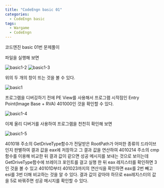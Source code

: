 ```yaml
---
title: "CodeEngn basic 01"
categories:
  - CodeEngn basic
tags:
  - Wargame
  - CodeEngn
---
```

코드엔진 basic 01번 문제풀이

파일을 실행해 보면

![basic1-2](https://user-images.githubusercontent.com/91646923/135457267-41467da4-9e35-4a91-96c3-c775b508ad0c.JPG)
![basic1-3](https://user-images.githubusercontent.com/91646923/135457275-ebae95e4-5c94-40b0-b57a-50de25b700cf.JPG)

위의 두 개의 창이 뜨는 것을 볼 수 있다.

![basic1](https://user-images.githubusercontent.com/91646923/135457288-416b6362-90c0-41f4-b6eb-0d97a1a8514f.JPG)

프로그램을 디버깅하기 전에 PE View를 사용해서 프로그램 시작점인 Entry Point(Image Base + RVA) 401000인 것을 확인할 수 있다.

![basic1-4](https://user-images.githubusercontent.com/91646923/135457292-d8883cc2-7faf-4f79-9cda-9b95e772cd04.JPG)

이제 올리 디버거를 사용하여 프로그램을 천천히 확인해 보면

![basic1-5](https://user-images.githubusercontent.com/91646923/135457297-2b0658db-c965-413d-ba62-48fb33f18428.JPG)

401018 주소의 GetDriveType함수가 전달받은 RootPath가 어떠한 종류의 드라이브인지 판별하여 결과 값을 eax에 저장하고 그 결과 값을 연산하여 4010214 주소의 cmp 함수를 이용해 비교한 뒤 결과 값이 같으면 성공 메시지를 보내는 것으로 보이는데 GetDriveType함수에 브레이크 포인트를 걸고 실행 한 뒤 eax 레지스터를 확인하면 3인 것을 볼 수 있고 40101D부터 401023까지의 연산식을 확인하면 eax를 2번 빼고 esi를 3번 더해 비교하는 것을 알 수 있다. 결과 값이 같아야 하므로 eax레지스터의 값을 5로 바꿔주면 성공 메시지를 확인할 수 있다.


